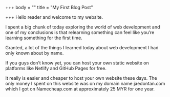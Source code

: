 +++
body = ""
title = "My First Blog Post"

+++
Hello reader and welcome to my website.

I spent a big chunk of today exploring the world of web development and one of my conclusions is that relearning something can feel like you’re learning something for the first time.

Granted, a lot of the things I learned today about web development I had only known about by name.

If you guys don’t know yet, you can host your own static website on platforms like Netlify and GitHub Pages for free.

It really is easier and cheaper to host your own website these days. The only money I spent on this website was on my domain name jaedontan.com which I got on Namecheap.com at approximately 25 MYR for one year.
